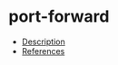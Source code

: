 # port-forward

- [Description](https://github.com/bakdata/ci-templates/tree/main/docs/descriptions/actions/port-forward)
- [References](https://github.com/bakdata/ci-templates/tree/main/docs/references/actions/port-forward)
